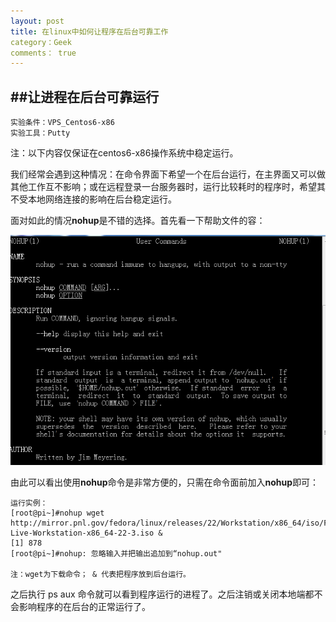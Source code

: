 ```yaml
---
layout: post
title: 在linux中如何让程序在后台可靠工作
category：Geek
comments： true
---
```


##让进程在后台可靠运行
---
	实验条件：VPS_Centos6-x86
	实验工具：Putty
注：以下内容仅保证在centos6-x86操作系统中稳定运行。

我们经常会遇到这种情况：在命令界面下希望一个在后台运行，在主界面又可以做其他工作互不影响；或在远程登录一台服务器时，运行比较耗时的程序时，希望其不受本地网络连接的影响在后台稳定运行。

面对如此的情况**nohup**是不错的选择。首先看一下帮助文件的容：

![nohup](/images/man_nohup.PNG)

由此可以看出使用**nohup**命令是非常方便的，只需在命令面前加入**nohup**即可：
	
	运行实例：
	[root@pi~]#nohup wget http://mirror.pnl.gov/fedora/linux/releases/22/Workstation/x86_64/iso/Fedora-Live-Workstation-x86_64-22-3.iso &
	[1] 878
	[root@pi~]#nohup: 忽略输入并把输出追加到“nohup.out"
	
	注：wget为下载命令； & 代表把程序放到后台运行。
之后执行 ps aux 命令就可以看到程序运行的进程了。之后注销或关闭本地端都不会影响程序的在后台的正常运行了。
